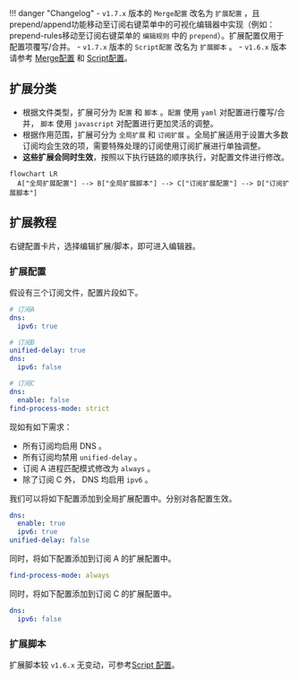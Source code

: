 <!-- prettier-ignore -->
!!! danger "Changelog"
    - `v1.7.x` 版本的 `Merge配置` 改名为 `扩展配置` ，且prepend/append功能移动至订阅右键菜单中的可视化编辑器中实现（例如：prepend-rules移动至订阅右键菜单的 `编辑规则` 中的 `prepend`）。扩展配置仅用于配置项覆写/合并。
    - `v1.7.x` 版本的 `Script配置` 改名为 `扩展脚本` 。
    - `v1.6.x` 版本请参考 [Merge配置](./merge.md) 和 [Script配置](./script.md)。

## 扩展分类

- 根据文件类型，扩展可分为 `配置` 和 `脚本` 。`配置` 使用 `yaml` 对配置进行覆写/合并， `脚本` 使用 `javascript` 对配置进行更加灵活的调整。
- 根据作用范围，扩展可分为 `全局扩展` 和 `订阅扩展` 。全局扩展适用于设置大多数订阅均会生效的项，需要特殊处理的订阅使用订阅扩展进行单独调整。
- **这些扩展会同时生效**，按照以下执行链路的顺序执行，对配置文件进行修改。

```mermaid
flowchart LR
  A["全局扩展配置"] --> B["全局扩展脚本"] --> C["订阅扩展配置"] --> D["订阅扩展脚本"]

```

## 扩展教程

右键配置卡片，选择编辑扩展/脚本，即可进入编辑器。

### 扩展配置

假设有三个订阅文件，配置片段如下。

```yaml
# 订阅A
dns:
  ipv6: true

# 订阅B
unified-delay: true
dns:
  ipv6: false

# 订阅C
dns:
  enable: false
find-process-mode: strict

```

现如有如下需求：

- 所有订阅均启用 DNS 。
- 所有订阅均禁用 `unified-delay` 。
- 订阅 A 进程匹配模式修改为 `always` 。
- 除了订阅 C 外， DNS 均启用 `ipv6` 。

我们可以将如下配置添加到全局扩展配置中。分别对各配置生效。

```yaml
dns:
  enable: true
  ipv6: true
unified-delay: false
```

同时，将如下配置添加到订阅 A 的扩展配置中。

```yaml
find-process-mode: always
```

同时，将如下配置添加到订阅 C 的扩展配置中。

```yaml
dns:
  ipv6: false
```

### 扩展脚本

扩展脚本较 `v1.6.x` 无变动，可参考[Script 配置](./script.md)。
